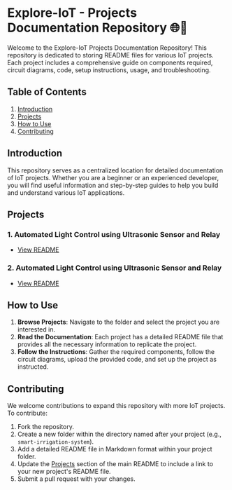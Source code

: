 # Explore-IoT - Projects Documentation Repository 🌐🔧

Welcome to the Explore-IoT Projects Documentation Repository! This repository is dedicated to storing README files for various IoT projects. Each project includes a comprehensive guide on components required, circuit diagrams, code, setup instructions, usage, and troubleshooting.

## Table of Contents

1. [Introduction](#introduction)
2. [Projects](#projects)
3. [How to Use](#how-to-use)
4. [Contributing](#contributing)


## Introduction

This repository serves as a centralized location for detailed documentation of IoT projects. Whether you are a beginner or an experienced developer, you will find useful information and step-by-step guides to help you build and understand various IoT applications.

## Projects

### 1. Automated Light Control using Ultrasonic Sensor and Relay
- [View README](Amith-Abey-Stephen/automated-light-control.md)

### 2. Automated Light Control using Ultrasonic Sensor and Relay
- [View README](Amith-Abey-Stephen\soil_moisturer.md)

## How to Use

1. **Browse Projects**: Navigate to the folder and select the project you are interested in.
2. **Read the Documentation**: Each project has a detailed README file that provides all the necessary information to replicate the project.
3. **Follow the Instructions**: Gather the required components, follow the circuit diagrams, upload the provided code, and set up the project as instructed.

## Contributing

We welcome contributions to expand this repository with more IoT projects. To contribute:

1. Fork the repository.
2. Create a new folder within the directory named after your project (e.g., `smart-irrigation-system`).
3. Add a detailed README file in Markdown format within your project folder.
4. Update the [Projects](#projects) section of the main README to include a link to your new project's README file.
5. Submit a pull request with your changes.
